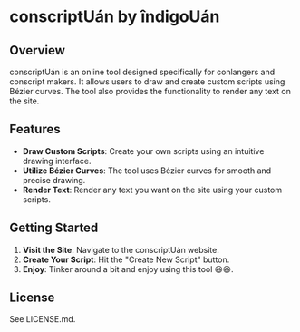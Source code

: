 # conscriptUán by îndigoUán

## Overview
conscriptUán is an online tool designed specifically for conlangers and conscript makers. It allows users to draw and create custom scripts using Bézier curves. The tool also provides the functionality to render any text on the site.

## Features
- **Draw Custom Scripts**: Create your own scripts using an intuitive drawing interface.
- **Utilize Bézier Curves**: The tool uses Bézier curves for smooth and precise drawing.
- **Render Text**: Render any text you want on the site using your custom scripts.

## Getting Started
1. **Visit the Site**: Navigate to the conscriptUán website.
2. **Create Your Script**: Hit the "Create New Script" button.
3. **Enjoy**: Tinker around a bit and enjoy using this tool 😆😆.

## License
See LICENSE.md.
